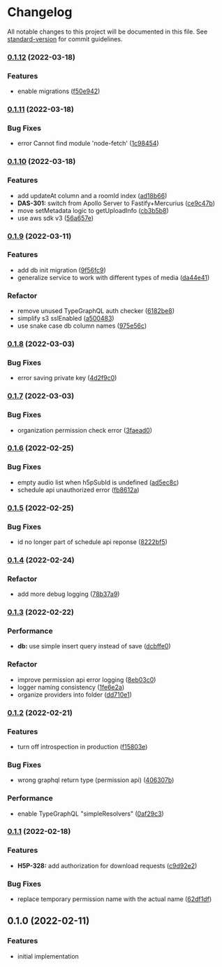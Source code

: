 # Changelog

All notable changes to this project will be documented in this file. See [standard-version](https://github.com/conventional-changelog/standard-version) for commit guidelines.

### [0.1.12](http://bitbucket.org/calmisland/kidsloop-audio-service/compare/v0.1.12..v0.1.11) (2022-03-18)


### Features

* enable migrations ([f50e942](http://bitbucket.org/calmisland/kidsloop-audio-service/commits/f50e9423a84b91af0eeec482bfef0dd816bd4c09))

### [0.1.11](http://bitbucket.org/calmisland/kidsloop-audio-service/compare/v0.1.11..v0.1.10) (2022-03-18)


### Bug Fixes

* error Cannot find module 'node-fetch' ([1c98454](http://bitbucket.org/calmisland/kidsloop-audio-service/commits/1c984544db0e68a3111aca1bfff9d3b672935591))

### [0.1.10](http://bitbucket.org/calmisland/kidsloop-audio-service/compare/v0.1.10..v0.1.9) (2022-03-18)


### Features

* add updateAt column and a roomId index ([ad18b66](http://bitbucket.org/calmisland/kidsloop-audio-service/commits/ad18b66457a4a0823197543f6a4ac7528ab216f9))
* **DAS-301:** switch from Apollo Server to Fastify+Mercurius ([ce9c47b](http://bitbucket.org/calmisland/kidsloop-audio-service/commits/ce9c47b1011b62fe72a3d4ec3d476a22a2884a27))
* move setMetadata logic to getUploadInfo ([cb3b5b8](http://bitbucket.org/calmisland/kidsloop-audio-service/commits/cb3b5b8adac45c105a60ddec10ac4c0214f9ea27))
* use aws sdk v3 ([56a657e](http://bitbucket.org/calmisland/kidsloop-audio-service/commits/56a657e9e66d79876168c0a7c1cf2284218f221e))

### [0.1.9](http://bitbucket.org/calmisland/kidsloop-audio-service/compare/v0.1.9..v0.1.8) (2022-03-11)


### Features

* add db init migration ([9f56fc9](http://bitbucket.org/calmisland/kidsloop-audio-service/commits/9f56fc9a6259f3b1a6db63930af56740e5875fdb))
* generalize service to work with different types of media ([da44e41](http://bitbucket.org/calmisland/kidsloop-audio-service/commits/da44e4172d038eb8376fa86381d6cc673f8653da))


### Refactor

* remove unused TypeGraphQL auth checker ([6182be8](http://bitbucket.org/calmisland/kidsloop-audio-service/commits/6182be8efdb27690ac4e6a436bd3f29a5b3ba1f0))
* simplify s3 sslEnabled ([a500483](http://bitbucket.org/calmisland/kidsloop-audio-service/commits/a5004835de550def1286622e38596850564402cf))
* use snake case db column names ([975e56c](http://bitbucket.org/calmisland/kidsloop-audio-service/commits/975e56ca9e9ff3711dcf845c1abb62c007abc6a4))

### [0.1.8](http://bitbucket.org/calmisland/kidsloop-audio-service/compare/v0.1.8..v0.1.7) (2022-03-03)


### Bug Fixes

* error saving private key ([4d2f9c0](http://bitbucket.org/calmisland/kidsloop-audio-service/commits/4d2f9c0d941099a7f5f564fde933170450a97ca2))

### [0.1.7](http://bitbucket.org/calmisland/kidsloop-audio-service/compare/v0.1.7..v0.1.6) (2022-03-03)


### Bug Fixes

* organization permission check error ([3faead0](http://bitbucket.org/calmisland/kidsloop-audio-service/commits/3faead0009950c40e7829e470a9352924cd38cdf))

### [0.1.6](http://bitbucket.org/calmisland/kidsloop-audio-service/compare/v0.1.6..v0.1.5) (2022-02-25)


### Bug Fixes

* empty audio list when h5pSubId is undefined ([ad5ec8c](http://bitbucket.org/calmisland/kidsloop-audio-service/commits/ad5ec8cfdd60207c6144b4be51dbc6b05c0cad81))
* schedule api unauthorized error ([fb8612a](http://bitbucket.org/calmisland/kidsloop-audio-service/commits/fb8612a4ad42b36cde86d303e29b600ae066ade5))

### [0.1.5](http://bitbucket.org/calmisland/kidsloop-audio-service/compare/v0.1.5..v0.1.4) (2022-02-25)


### Bug Fixes

* id no longer part of schedule api reponse ([8222bf5](http://bitbucket.org/calmisland/kidsloop-audio-service/commits/8222bf547cafe9e0a454bca01bf09b95402797e9))

### [0.1.4](http://bitbucket.org/calmisland/kidsloop-audio-service/compare/v0.1.4..v0.1.3) (2022-02-24)


### Refactor

* add more debug logging ([78b37a9](http://bitbucket.org/calmisland/kidsloop-audio-service/commits/78b37a9031d1823006f68459662c64dd5b1e3319))

### [0.1.3](http://bitbucket.org/calmisland/kidsloop-audio-service/compare/v0.1.3..v0.1.2) (2022-02-22)


### Performance

* **db:** use simple insert query instead of save ([dcbffe0](http://bitbucket.org/calmisland/kidsloop-audio-service/commits/dcbffe014e0082236d2f72cf2f25c57389785ed9))


### Refactor

* improve permission api error logging ([8eb03c0](http://bitbucket.org/calmisland/kidsloop-audio-service/commits/8eb03c08cf65709c53b173f61720bebe30e06f6f))
* logger naming consistency ([1fe6e2a](http://bitbucket.org/calmisland/kidsloop-audio-service/commits/1fe6e2afd17cdf25aeafb19896bed8eaaf215c52))
* organize providers into folder ([dd710e1](http://bitbucket.org/calmisland/kidsloop-audio-service/commits/dd710e1dcef460a448a8d66299831f0fc40ed821))

### [0.1.2](http://bitbucket.org/calmisland/kidsloop-audio-service/compare/v0.1.2..v0.1.1) (2022-02-21)


### Features

* turn off introspection in production ([f15803e](http://bitbucket.org/calmisland/kidsloop-audio-service/commits/f15803eb4ec83a2b3e6d8f74776df5f3554f03e6))


### Bug Fixes

* wrong graphql return type (permission api) ([406307b](http://bitbucket.org/calmisland/kidsloop-audio-service/commits/406307bd48d825fc37f62731d478a7f337627f0d))


### Performance

* enable TypeGraphQL "simpleResolvers" ([0af29c3](http://bitbucket.org/calmisland/kidsloop-audio-service/commits/0af29c3967ebee24c6c649828a02c579065e4651))

### [0.1.1](http://bitbucket.org/calmisland/kidsloop-audio-service/compare/v0.1.1..v0.1.0) (2022-02-18)


### Features

* **H5P-328:** add authorization for download requests ([c9d92e2](http://bitbucket.org/calmisland/kidsloop-audio-service/commits/c9d92e2e0a32b7094145b8fcbed417e071cf7179))


### Bug Fixes

* replace temporary permission name with the actual name ([62df1df](http://bitbucket.org/calmisland/kidsloop-audio-service/commits/62df1dfdb5e8340db2990da788ba7770a0967a40))

## 0.1.0 (2022-02-11)


### Features

* initial implementation
